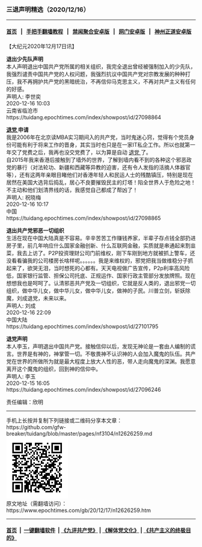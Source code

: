 ### 三退声明精选（2020/12/16）
------------------------

#### [首页](https://github.com/gfw-breaker/banned-news1/blob/master/README.md) &nbsp;&nbsp;|&nbsp;&nbsp; [手把手翻墙教程](https://github.com/gfw-breaker/guides/wiki) &nbsp;&nbsp;|&nbsp;&nbsp; [禁闻聚合安卓版](https://github.com/gfw-breaker/bn-android) &nbsp;&nbsp;|&nbsp;&nbsp; [网门安卓版](https://github.com/oGate2/oGate) &nbsp;&nbsp;|&nbsp;&nbsp; [神州正道安卓版](https://github.com/SzzdOgate/update) 



<div class="post_content" id="artbody" itemprop="articleBody">
 <!-- article content begin -->
 <p>
  【大纪元2020年12月17日讯】
 </p>
 <p>
  <strong>
   退出少先队声明
  </strong>
  <br/>
  本人声明退出中国共产党所属的相关组织，我完全退出曾经被强制加入的少先队，我强烈谴责中国共产党的人权问题，我强烈抗议中国共产党对宗教发展的种种打压，我不再拥护共产党的黑暗统治，不再信仰马克思主义，不再对共产主义有任何的好感。
  <br/>
  声明人: 李世奕
  <br/>
  2020-12-16 10:03
  <br/>
  云南省临沧市
  <br/>
  https://tuidang.epochtimes.com/index/showpost/id/27098864
 </p>
 <p>
  <strong>
   <a href="https://www.epochtimes.com/gb/tag/%E9%80%80%E5%85%9A.html">
    退党
   </a>
   申请
  </strong>
  <br/>
  我是2006年在北京读MBA实习期间入的共产党，当时鬼迷心窍，觉得有个党员身份可能有利于将来工作的晋身，其实当时也只是在一家IT私企工作。所以也就第一年交了党费之后，我再也没交党费了，以为算是自动
  <a href="https://www.epochtimes.com/gb/tag/%E9%80%80%E5%85%9A.html">
   退党
  </a>
  了。
  <br/>
  自2015年我来香港后接触到了墙外的世界，了解到墙内看不到的各种这个邪恶政党的暴行（对法轮功、新疆和西藏等异教的迫害，还有令人发指的活摘人体器官等），还有这两年亲眼目睹他们对香港年轻人和民运人士的残酷镇压，特别是现在居然在美国大选背后捣乱，居心不良要摧毁民主的灯塔！陷全世界人于危险之地！不主动和他们划清界线的话，我感觉自己都成了帮凶了！
  <br/>
  声明人: 祝晓梅
  <br/>
  2020-12-16 10:17
  <br/>
  中国
  <br/>
  https://tuidang.epochtimes.com/index/showpost/id/27098865
 </p>
 <p>
  <strong>
   退出共产党邪恶一切组织
  </strong>
  <br/>
  生活在现在中国大陆真是不容易。辛辛苦苦工作赚钱养家，半辈子存点钱全部扔进房子里，前几年响应什么国家金融创新、什么互联网金融，实质就是串通起来割韭菜，我去上访了。P2P投资理财公司门前维权，刚下车刚到地方就被抓上警车，还没看看骗我的公司楼房长啥样呢。。。。。。我是来维权的，邪党把我当做维稳分子抓起来了，欲哭无泪，当时想死的心都有。天天电视做广告宣传，P2p利率高风险低，国家银行监管、担保公司托底、正规运作、国家行政主管部分发放牌照。现在想想我也是呵呵了。认清邪恶共产党及一切组织，它就是反人类的，退出邪党一切组织，做中华儿女，做中华儿女，做中华儿女，做神的子民。川普立剑，斩妖除魔，刘成退党，未来以来。
  <br/>
  声明人: 刘成
  <br/>
  2020-12-16 22:09
  <br/>
  中国大陆
  <br/>
  https://tuidang.epochtimes.com/index/showpost/id/27101795
 </p>
 <p>
  <strong>
   退党声明
  </strong>
  <br/>
  本人李玉，声明退出中国共产党。接触信仰以后，发现无神论是一套由人编制的谎言。世界是有神的，神掌管一切。不敬畏神不认识神的人会加入魔鬼的队伍。共产党在世界的所做所为就是最大程度上放大人性的恶，带人走向魔鬼的深渊。我愿意离开这个魔鬼的组织，回到神的信仰中。
  <br/>
  声明人: 李玉
  <br/>
  2020-12-15 16:05
  <br/>
  https://tuidang.epochtimes.com/index/showpost/id/27096246
 </p>
 <p>
  责任编辑：欣明
 </p>
 <!-- article content end -->
 <div id="below_article_ad">
 </div>
</div>

<hr/>
手机上长按并复制下列链接或二维码分享本文章：<br/>
https://github.com/gfw-breaker/tuidang/blob/master/pages/nf3104/n12626259.md <br/>
<a href='https://github.com/gfw-breaker/tuidang/blob/master/pages/nf3104/n12626259.md'><img src='https://github.com/gfw-breaker/tuidang/blob/master/pages/nf3104/n12626259.md.png'/></a> <br/>
原文地址（需翻墙访问）：https://www.epochtimes.com/gb/20/12/17/n12626259.htm


------------------------
#### [首页](https://github.com/gfw-breaker/banned-news/blob/master/README.md) &nbsp;|&nbsp; [一键翻墙软件](https://github.com/gfw-breaker/nogfw/blob/master/README.md) &nbsp;| [《九评共产党》](https://github.com/gfw-breaker/9ping.md/blob/master/README.md#九评之一评共产党是什么) | [《解体党文化》](https://github.com/gfw-breaker/jtdwh.md/blob/master/README.md) | [《共产主义的终极目的》](https://github.com/gfw-breaker/gczydzjmd.md/blob/master/README.md)


<img src='http://gfw-breaker.win/tuidang/pages/nf3104/n12626259.md' width='0px' height='0px'/>